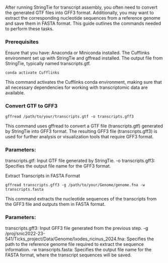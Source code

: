 After running StringTie for transcript assembly, you often need to convert the generated GTF files into GFF3 format. Additionally, you may want to extract the corresponding nucleotide sequences from a reference genome and save them in FASTA format. This guide outlines the commands needed to perform these tasks.

### Prerequisites

Ensure that you have:
Anaconda or Miniconda installed.
The Cufflinks environment set up with StringTie and gffread installed.
The output file from StringTie, typically named transcripts.gtf.

```
conda activate Cufflinks
```

This command activates the Cufflinks conda environment, making sure that all necessary dependencies for working with transcriptomic data are available.

### Convert GTF to GFF3

```
gffread /path/to/your/transcripts.gtf -o transcripts.gff3
```

This command uses gffread to convert a GTF file (transcripts.gtf) generated by StringTie into GFF3 format. The resulting GFF3 file (transcripts.gff3) is used for further analysis or visualization tools that require GFF3 format.

### Parameters:

transcripts.gtf: Input GTF file generated by StringTie.
-o transcripts.gff3: Specifies the output file name for the GFF3 format.

Extract Transcripts in FASTA Format

```
gffread transcripts.gff3 -g /path/to/your/Genome/genome.fna -w transcripts.fasta
```

This command extracts the nucleotide sequences of the transcripts from the GFF3 file and outputs them in FASTA format. 

### Parameters:

transcripts.gff3: Input GFF3 file generated from the previous step.
-g /proj/snic2022-23-541/Ticks_project/Data/Genome/Ixodes_ricinus_2024.fna: Specifies the path to the reference genome file required to extract the sequence information.
-w transcripts.fasta: Specifies the output file name for the FASTA format, where the transcript sequences will be saved.
